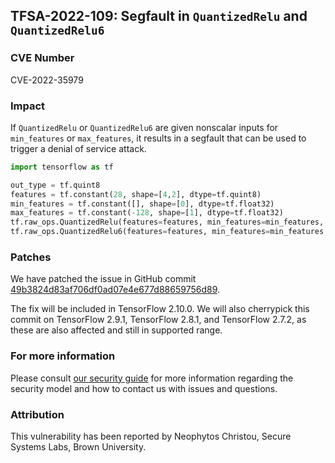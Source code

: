 ## TFSA-2022-109: Segfault in `QuantizedRelu` and `QuantizedRelu6`

### CVE Number
CVE-2022-35979

### Impact
If `QuantizedRelu` or `QuantizedRelu6` are given nonscalar inputs for `min_features` or `max_features`, it results in a segfault that can be used to trigger a denial of service attack.
```python
import tensorflow as tf

out_type = tf.quint8
features = tf.constant(28, shape=[4,2], dtype=tf.quint8)
min_features = tf.constant([], shape=[0], dtype=tf.float32)
max_features = tf.constant(-128, shape=[1], dtype=tf.float32)
tf.raw_ops.QuantizedRelu(features=features, min_features=min_features, max_features=max_features, out_type=out_type)
tf.raw_ops.QuantizedRelu6(features=features, min_features=min_features, max_features=max_features, out_type=out_type)
```

### Patches
We have patched the issue in GitHub commit [49b3824d83af706df0ad07e4e677d88659756d89](https://github.com/tensorflow/tensorflow/commit/49b3824d83af706df0ad07e4e677d88659756d89).

The fix will be included in TensorFlow 2.10.0. We will also cherrypick this commit on TensorFlow 2.9.1, TensorFlow 2.8.1, and TensorFlow 2.7.2, as these are also affected and still in supported range.


### For more information
Please consult [our security guide](https://github.com/tensorflow/tensorflow/blob/master/SECURITY.md) for more information regarding the security model and how to contact us with issues and questions.


### Attribution
This vulnerability has been reported by Neophytos Christou, Secure Systems Labs, Brown University.
